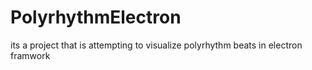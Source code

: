 # PolyrhythmElectron
its a project that is attempting to visualize polyrhythm beats in electron framwork
